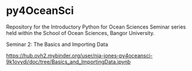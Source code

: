 # py4OceanSci
Repository for the Introductory Python for Ocean Sciences Seminar series held within the School of Ocean Sciences, Bangor University. 

Seminar 2: The Basics and Importing Data 

https://hub.ovh2.mybinder.org/user/nia-jones-py4oceansci-9k1ovydj/doc/tree/Basics_and_ImportingData.ipynb 

